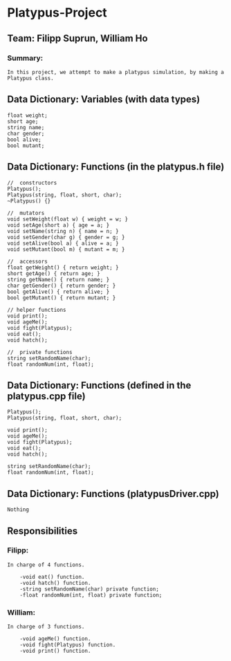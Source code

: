 # Platypus-Project

## Team: Filipp Suprun, William Ho

### Summary:  
    In this project, we attempt to make a platypus simulation, by making a Platypus class.
    
##  Data Dictionary: Variables (with data types) 
    float weight;
    short age;
    string name;
    char gender;
    bool alive;
    bool mutant;
    
## Data Dictionary: Functions (in the platypus.h file)
    //  constructors
    Platypus(); 
    Platypus(string, float, short, char);
    ~Platypus() {}
    
    //  mutators
    void setWeight(float w) { weight = w; }
    void setAge(short a) { age = a; }
    void setName(string n) { name = n; }
    void setGender(char g) { gender = g; }
    void setAlive(bool a) { alive = a; }
    void setMutant(bool m) { mutant = m; }
    
    //  accessors
    float getWeight() { return weight; }
    short getAge() { return age; }
    string getName() { return name; }
    char getGender() { return gender; }
    bool getAlive() { return alive; }
    bool getMutant() { return mutant; }
    
    // helper functions
    void print();
    void ageMe();
    void fight(Platypus);
    void eat();
    void hatch();  
    
    //  private functions
    string setRandomName(char);
    float randomNum(int, float);
    
## Data Dictionary: Functions (defined in the platypus.cpp file)
    Platypus(); 
    Platypus(string, float, short, char);
    
    void print();
    void ageMe();
    void fight(Platypus);
    void eat();
    void hatch();  
    
    string setRandomName(char);
    float randomNum(int, float);
## Data Dictionary: Functions (platypusDriver.cpp)
    Nothing
    
## Responsibilities
### Filipp: 
    In charge of 4 functions. 
    
        -void eat() function.
        -void hatch() function.
        -string setRandomName(char) private function;
        -float randomNum(int, float) private function;
### William:  
    In charge of 3 functions. 
    
        -void ageMe() function.
        -void fight(Platypus) function.
        -void print() function.
